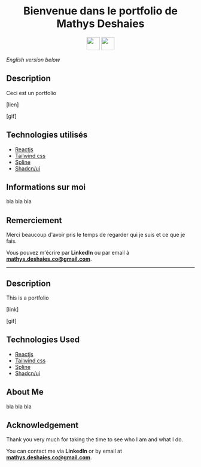
<div align="center">

# Bienvenue dans le portfolio de Mathys Deshaies

[<img src="https://s18955.pcdn.co/wp-content/uploads/2018/02/github.png" width="35" />](https://github.com/MathPow)
[<img src="https://drive.usercontent.google.com/download?id=17nqHEdt9L4Q3NxUOblVjNXfjt4zvHd8H&export=view&authuser=0" width="35" />](https://www.linkedin.com/in/mathys-deshaies)


</div>

*English version below*

## Description

Ceci est un portfolio

[lien]

[gif]

## Technologies utilisés
- [Reactjs](https://react.dev//)
- [Tailwind css](https://tailwindcss.com/)
- [Spline](https://spline.design/)
- [Shadcn/ui](https://ui.shadcn.com/)

## Informations sur moi
bla bla bla


## Remerciement
Merci beaucoup d'avoir pris le temps de regarder qui je suis et ce que je fais. 

Vous pouvez m'écrire par **LinkedIn** ou par email à **mathys.deshaies.co@gmail.com**.

<hr>

## Description

This is a portfolio

[link]

[gif]

## Technologies Used
- [Reactjs](https://react.dev//)
- [Tailwind css](https://tailwindcss.com/)
- [Spline](https://spline.design/)
- [Shadcn/ui](https://ui.shadcn.com/)

## About Me
bla bla bla


## Acknowledgement
Thank you very much for taking the time to see who I am and what I do.

You can contact me via **LinkedIn** or by email at **mathys.deshaies.co@gmail.com**.
